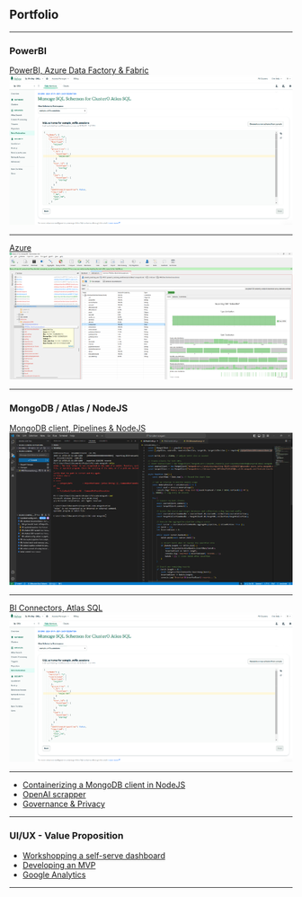 ## Portfolio

---

### PowerBI

[PowerBI, Azure Data Factory & Fabric](/powerbiEmbedded)
<img src="images/BIConnectorSchema.png?raw=true"/>

---
[Azure](/azure)
<img src="images/3TStudioLargeData.png?raw=true"/>

---

### MongoDB / Atlas / NodeJS

[MongoDB client, Pipelines & NodeJS](/nodeJS)
<img src="images/NodeJS.png?raw=true"/>

---

[BI Connectors, Atlas SQL](/mongoDB)
<img src="images/BIConnectorSchema.png?raw=true"/>

---

- [Containerizing a MongoDB client in NodeJS](http://example.com/)
- [OpenAI scrapper](http://example.com/)
- [Governance & Privacy](http://example.com/)

---

### UI/UX - Value Proposition

- [Workshopping a self-serve dashboard](http://example.com/)
- [Developing an MVP](http://example.com/)
- [Google Analytics](https://skillshop.credential.net/c417b9e4-4425-4467-8ae5-af569cdaff3b)

---
<!-- <p style="font-size:11px">Page template forked from <a href="https://github.com/evanca/quick-portfolio">evanca</a></p> -->
